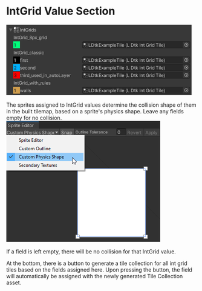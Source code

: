 # IntGrid Value Section
![Section](../../images/img_Unity_IntGrids.png)

The sprites assigned to IntGrid values determine the collision shape of them in the built tilemap, based on a sprite's physics shape.
Leave any fields empty for no collision.
![PhysicsShape](../../images/img_Unity_SpritePhysicsShape.png)

If a field is left empty, there will be no collision for that IntGrid value.

At the bottom, there is a button to generate a tile collection for all int grid tiles based on the fields assigned here. Upon pressing the button, the field will automatically be assigned with the newly generated Tile Collection asset.

